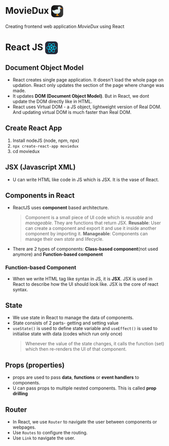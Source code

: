 # MovieDux <img src="public/fav.png" height="40" align="center">

Creating frontend web application <em>MovieDux</em> using React

# React JS <img src="https://raw.githubusercontent.com/tandpfun/skill-icons/main/icons/React-Dark.svg" height ="40" align="center">

## Document Object Model

- React creates single page application. It doesn't load the whole page on updation. React only updates the section of the page where change was made.
- It updates <strong>DOM (Document Object Model)</strong>. But in React, we dont update the DOM directly like in HTML.
- React uses Virtual DOM - a JS object, lightweight version of Real DOM. And updating virtual DOM is much faster than Real DOM.
  <br>

## Create React App

1. Install nodeJS (node, npm, npx)
2. `npx create-react-app moviedux`
3. cd moviedux

## JSX (Javascript XML)

- U can write HTML like code in JS which is JSX. It is the vase of React.

## Components in React

- ReactJS uses <strong>component</strong> based architecture.
  > Component is a small piece of UI code which is <em>reusable</em> and <em>manageable</em>.
  > They are functions that return JSX.
  > <strong>Reusable</strong>: User can create a component and export it and use it inside another component by importing it.
  > <strong>Manageable</strong>: Components can manage their own <em>state</em> and lifecycle.
- There are 2 types of components: <strong>Class-based component</strong>(not used anymore) and <strong>Function-based component</strong>

### Function-based Component

- When we write HTML tag like syntax in JS, it is <strong>JSX</strong>. JSX is used in React to describe how the UI should look like. JSX is the core of react syntax.

## State

- We use state in React to manage the data of components.
- State consists of 2 parts- getting and setting value
- `useState()` is used to define state variable and `useEffect()` is used to initialise state with data (codes which run only once)
  > Whenever the value of the state changes, it calls the function (set) which then re-renders the UI of that component.

## Props (properties)

- props are used to pass <b>data</b>, <b>functions</b> or <b>event handlers</b> to components.
- U can pass props to multiple nested components. This is called <b>prop drilling</b>

## Router

- In React, we use `Router` to navigate the user between components or webpages.
- Use `Routes` to configure the routing.
- Use `Link` to navigate the user.
